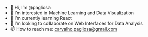 - 👋 Hi, I’m @pagliosa
- 👀 I’m interested in Machine Learning and Data Visualization
- 🌱 I’m currently learning React
- 💞️ I’m looking to collaborate on Web Interfaces for Data Analysis
- 📫 How to reach me: carvalho.pagliosa@gmail.com

<!---
pagliosa/pagliosa is a ✨ special ✨ repository because its `README.md` (this file) appears on your GitHub profile.
You can click the Preview link to take a look at your changes.
--->
